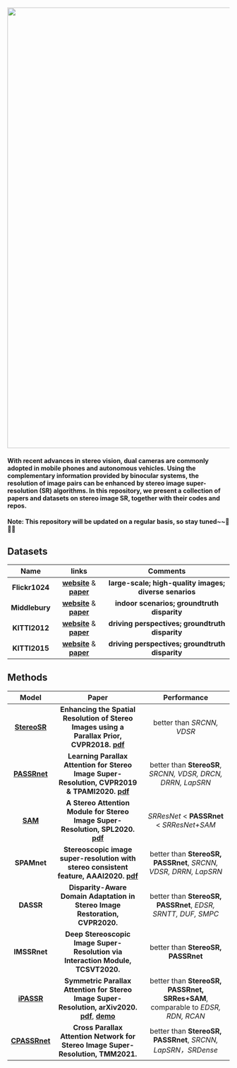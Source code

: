 ### <img src="https://raw.github.com/YingqianWang/Awesome-Stereo-Image-SR/master/Fig/Thumbnail.jpg" width="1000">
#### With recent advances in stereo vision, dual cameras are commonly adopted in mobile phones and autonomous vehicles. Using the complementary information provided by binocular systems, the resolution of image pairs can be enhanced by stereo image super-resolution (SR) algorithms. In this repository, we present a collection of papers and datasets on stereo image SR, together with their codes and repos. 
#### Note: This repository will be updated on a regular basis, so stay tuned~~🎉🎉🎉

## Datasets

|     Name     |   links |  Comments |
| :----------: |  :-----: | :-------: |
|     **Flickr1024**     | [**website**](https://yingqianwang.github.io/Flickr1024/) & [**paper**](http://openaccess.thecvf.com/content_ICCVW_2019/papers/LCI/Wang_Flickr1024_A_Large-Scale_Dataset_for_Stereo_Image_Super-Resolution_ICCVW_2019_paper.pdf) | **large-scale; high-quality images; diverse senarios** |
|     **Middlebury**     | [**website**](http://vision.middlebury.edu/stereo/data/) & [**paper**](https://elib.dlr.de/90624/1/ScharsteinEtal2014.pdf) | **indoor scenarios; groundtruth disparity** |
|     **KITTI2012**     | [**website**](http://www.cvlibs.net/datasets/kitti/eval_stereo_flow.php?benchmark=stereo) & [**paper**](http://ww.cvlibs.net/publications/Geiger2012CVPR.pdf) | **driving perspectives; groundtruth disparity** |
|     **KITTI2015**     | [**website**](http://www.cvlibs.net/datasets/kitti/eval_scene_flow.php?benchmark=stereo) & [**paper**](http://openaccess.thecvf.com/content_cvpr_2015/papers/Menze_Object_Scene_Flow_2015_CVPR_paper.pdf) | **driving perspectives; groundtruth disparity** |


## Methods
|     Model     |  Paper  | Performance |
| :----------: |  :-------------------------------------: | :-------------: |
| [**StereoSR**](https://github.com/PeterZhouSZ/stereosr) | **Enhancing the Spatial Resolution of Stereo Images using a Parallax Prior, CVPR2018.** [**pdf**](http://openaccess.thecvf.com/content_cvpr_2018/papers/Jeon_Enhancing_the_Spatial_CVPR_2018_paper.pdf) | better than *SRCNN, VDSR*
| [**PASSRnet**](https://github.com/LongguangWang/PASSRnet) | **Learning Parallax Attention for Stereo Image Super-Resolution, CVPR2019 & TPAMI2020.** [**pdf**](http://openaccess.thecvf.com/content_CVPR_2019/papers/Wang_Learning_Parallax_Attention_for_Stereo_Image_Super-Resolution_CVPR_2019_paper.pdf) | better than **StereoSR**, *SRCNN, VDSR, DRCN, DRRN, LapSRN*
| [**SAM**](https://github.com/XinyiYing/SAM) | **A Stereo Attention Module for Stereo Image Super-Resolution, SPL2020.** [**pdf**](https://ieeexplore.ieee.org/stamp/stamp.jsp?tp=&arnumber=8998204) | *SRResNet* < **PASSRnet** < *SRResNet+SAM* |
| **SPAMnet** | **Stereoscopic image super-resolution with stereo consistent feature, AAAI2020.** [**pdf**](https://aaai.org/ojs/index.php/AAAI/article/view/6880/6734) | better than **StereoSR, PASSRnet**, *SRCNN, VDSR, DRRN, LapSRN* |
| **DASSR** | **Disparity-Aware Domain Adaptation in Stereo Image Restoration, CVPR2020.** | better than **StereoSR, PASSRnet**, *EDSR, SRNTT, DUF, SMPC* | 
| **IMSSRnet** | **Deep Stereoscopic Image Super-Resolution via Interaction Module, TCSVT2020.**| better than **StereoSR, PASSRnet** |
| [**iPASSR**](https://github.com/YingqianWang/iPASSR) | **Symmetric Parallax Attention for Stereo Image Super-Resolution, arXiv2020.** [**pdf**](https://arxiv.org/pdf/2011.03802.pdf), [**demo**](https://wyqdatabase.s3-us-west-1.amazonaws.com/iPASSR_visual_comparison.mp4) | better than **StereoSR, PASSRnet, SRRes+SAM**, comparable to *EDSR, RDN, RCAN* |
| [**CPASSRnet**](https://github.com/canqChen/CPASSRnet) | **Cross Parallax Attention Network for Stereo Image Super-Resolution, TMM2021.** | better than **StereoSR, PASSRnet**, *SRCNN, LapSRN，SRDense* |


<!--
| **DCSSRnet** | **--ICLRW2020--**<br> [**paper**](https://arxiv.org/pdf/2003.08539.pdf) | -- | **endoscopic image, disparity-constrained parallax attention** | **StereoSR, PASSRnet**, *SRCNN, VDSR, DRRN* |
| **NNRANet** | **--ICASSP2020--**<br> [**paper**](https://ieeexplore.ieee.org/stamp/stamp.jsp?tp=&arnumber=9054687) | -- | **non-local, nested residual group** | **StereoSR, PASSRnet**, *SRCNN, VDSR, DRRN, LapSRN* |
-->
